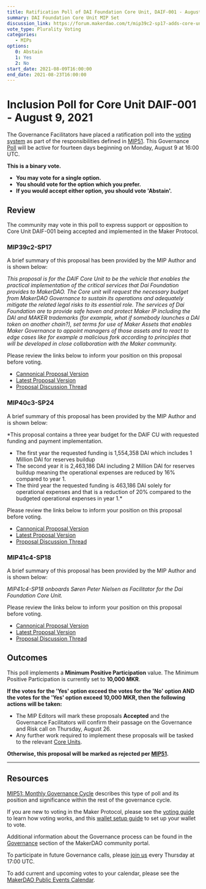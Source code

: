 ```yaml
---
title: Ratification Poll of DAI Foundation Core Unit, DAIF-001 - August 9, 2021
summary: DAI Foundation Core Unit MIP Set
discussion_link: https://forum.makerdao.com/t/mip39c2-sp17-adds-core-unit-daif-001-dai-foundation/9239
vote_type: Plurality Voting
categories:
   - MIPs
options:
   0: Abstain
   1: Yes
   2: No
start_date: 2021-08-09T16:00:00
end_date: 2021-08-23T16:00:00
---
```

# Inclusion Poll for Core Unit DAIF-001 - August 9, 2021

The Governance Facilitators have placed a ratification poll into the [voting system](https://vote.makerdao.com/polling) as part of the responsibilities defined in [MIP51](https://mips.makerdao.com/mips/details/MIP51). This Governance [Poll](https://community-development.makerdao.com/en/learn/governance/on-chain-gov) will be active for fourteen days beginning on Monday, August 9 at 16:00 UTC.

**This is a binary vote.** 
- **You may vote for a single option.** 
- **You should vote for the option which you prefer.**
- **If you would accept either option, you should vote 'Abstain'.**

## Review

The community may vote in this poll to express support or opposition to Core Unit DAIF-001 being accepted and implemented in the Maker Protocol.

### MIP39c2-SP17

A brief summary of this proposal has been provided by the MIP Author and is shown below:

*This proposal is for the DAIF Core Unit to be the vehicle that enables the practical implementation of the critical services that Dai Foundation provides to MakerDAO. The Core unit will request the necessary budget from MakerDAO Governance to sustain its operations and adequately mitigate the related legal risks to its essential role. The services of Dai Foundation are to provide safe haven and protect Maker IP including the DAI and MAKER trademarks (for example, what if somebody launches a DAI token on another chain?), set terms for use of Maker Assets that enables Maker Governance to appoint managers of those assets and to react to edge cases like for example a malicious fork according to principles that will be developed in close collaboration with the Maker community.*

Please review the links below to inform your position on this proposal before voting.
* [Cannonical Proposal Version](https://github.com/makerdao/mips/blob/06d8190480cfe45f57f44312c9193960bd1a4d69/MIP39/MIP39c2-Subproposals/MIP39c2-SP17.md)
* [Latest Proposal Version](https://mips.makerdao.com/mips/details/MIP39c2SP17)
* [Proposal Discussion Thread](https://forum.makerdao.com/t/mip39c2-sp17-adds-core-unit-daif-001-dai-foundation/9239)

### MIP40c3-SP24

A brief summary of this proposal has been provided by the MIP Author and is shown below:

*This proposal contains a three year budget for the DAIF CU with requested funding and payment implementation.
* The first year the requested funding is 1,554,358 DAI which includes 1 Million DAI for reserves buildup
* The second year it is 2,463,186 DAI including 2 Million DAI for reserves buildup meaning the operational expenses are reduced by 16% compared to year 1.
* The third year the requested funding is 463,186 DAI solely for operational expenses and that is a reduction of 20% compared to the budgeted operational expenses in year 1.*

Please review the links below to inform your position on this proposal before voting.
* [Cannonical Proposal Version](https://github.com/makerdao/mips/blob/06d8190480cfe45f57f44312c9193960bd1a4d69/MIP40/MIP40c3-Subproposals/MIP40c3-SP24.md)
* [Latest Proposal Version](https://mips.makerdao.com/mips/details/MIP40c3SP24)
* [Proposal Discussion Thread](https://forum.makerdao.com/t/mip40c3-sp24-modify-dai-foundation-core-unit-budget/9238)

### MIP41c4-SP18

A brief summary of this proposal has been provided by the MIP Author and is shown below:

*MIP41c4-SP18 onboards Søren Peter Nielsen as Facilitator for the Dai Foundation Core Unit.*

Please review the links below to inform your position on this proposal before voting.
* [Cannonical Proposal Version](https://github.com/makerdao/mips/blob/06d8190480cfe45f57f44312c9193960bd1a4d69/MIP41/MIP41c4-Subproposals/MIP41c4-SP18.md)
* [Latest Proposal Version](https://mips.makerdao.com/mips/details/MIP41c4SP18)
* [Proposal Discussion Thread](https://forum.makerdao.com/t/mip41c4-sp18-facilitator-onboarding-for-the-dai-foundation-core-unit/9236)

## Outcomes

This poll implements a **Minimum Positive Participation** value. The Minimum Positive Participation is currently set to **10,000 MKR**.

**If the votes for the 'Yes' option exceed the votes for the 'No' option AND the votes for the 'Yes' option exceed 10,000 MKR, then the following actions will be taken:**
* The MIP Editors will mark these proposals **Accepted** and the Governance Facilitators will confirm their passage on the Governance and Risk call on Thursday, August 26. 
* Any further work required to implement these proposals will be tasked to the relevant [Core Units](https://mips.makerdao.com/mips/details/MIP38#mip38c2-core-unit-state).

**Otherwise, this proposal will be marked as rejected per [MIP51](https://mips.makerdao.com/mips/details/MIP51#mip51c2-ratification-poll).**

---

## Resources

[MIP51: Monthly Governance Cycle](https://mips.makerdao.com/mips/details/MIP51) describes this type of poll and its position and significance within the rest of the governance cycle.

If you are new to voting in the Maker Protocol, please see the [voting guide](https://community-development.makerdao.com/en/learn/governance/how-voting-works/) to learn how voting works, and this [wallet setup guide](https://community-development.makerdao.com/en/learn/governance/voting-setup/) to set up your wallet to vote.

Additional information about the Governance process can be found in the [Governance](https://community-development.makerdao.com/en/learn/governance) section of the MakerDAO community portal.

To participate in future Governance calls, please [join us](https://github.com/makerdao/community/tree/master/governance/governance-and-risk-meetings) every Thursday at 17:00 UTC.

To add current and upcoming votes to your calendar, please see the [MakerDAO Public Events Calendar](https://calendar.google.com/calendar/embed?src=makerdao.com_3efhm2ghipksegl009ktniomdk%40group.calendar.google.com&ctz=UTC&mode=week&showCalendars=0&showPrint=0).
